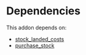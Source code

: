 # Dependencies

This addon depends on:

- [stock_landed_costs](https://github.com/bringout/oca-ocb-warehouse)
- [purchase_stock](https://github.com/bringout/oca-ocb-warehouse)
